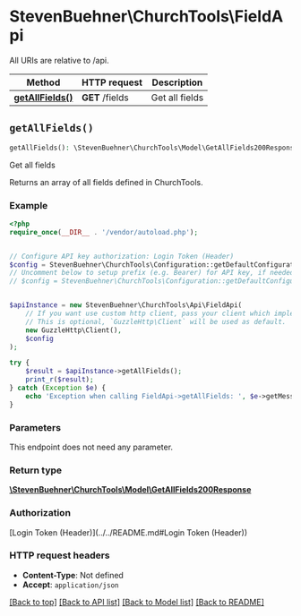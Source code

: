 # StevenBuehner\ChurchTools\FieldApi

All URIs are relative to /api.

Method | HTTP request | Description
------------- | ------------- | -------------
[**getAllFields()**](FieldApi.md#getAllFields) | **GET** /fields | Get all fields


## `getAllFields()`

```php
getAllFields(): \StevenBuehner\ChurchTools\Model\GetAllFields200Response
```

Get all fields

Returns an array of all fields defined in ChurchTools.

### Example

```php
<?php
require_once(__DIR__ . '/vendor/autoload.php');


// Configure API key authorization: Login Token (Header)
$config = StevenBuehner\ChurchTools\Configuration::getDefaultConfiguration()->setApiKey('Authorization', 'YOUR_API_KEY');
// Uncomment below to setup prefix (e.g. Bearer) for API key, if needed
// $config = StevenBuehner\ChurchTools\Configuration::getDefaultConfiguration()->setApiKeyPrefix('Authorization', 'Bearer');


$apiInstance = new StevenBuehner\ChurchTools\Api\FieldApi(
    // If you want use custom http client, pass your client which implements `GuzzleHttp\ClientInterface`.
    // This is optional, `GuzzleHttp\Client` will be used as default.
    new GuzzleHttp\Client(),
    $config
);

try {
    $result = $apiInstance->getAllFields();
    print_r($result);
} catch (Exception $e) {
    echo 'Exception when calling FieldApi->getAllFields: ', $e->getMessage(), PHP_EOL;
}
```

### Parameters

This endpoint does not need any parameter.

### Return type

[**\StevenBuehner\ChurchTools\Model\GetAllFields200Response**](../Model/GetAllFields200Response.md)

### Authorization

[Login Token (Header)](../../README.md#Login Token (Header))

### HTTP request headers

- **Content-Type**: Not defined
- **Accept**: `application/json`

[[Back to top]](#) [[Back to API list]](../../README.md#endpoints)
[[Back to Model list]](../../README.md#models)
[[Back to README]](../../README.md)
